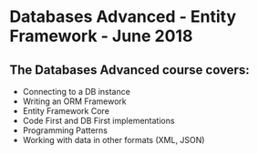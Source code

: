 # Databases Advanced - Entity Framework - June 2018

## The Databases Advanced course covers:

- Connecting to a DB instance
- Writing an ORM Framework
- Entity Framework Core
- Code First and DB First implementations
- Programming Patterns
- Working with data in other formats (XML, JSON)